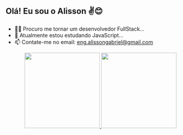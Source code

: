 ## Olá! Eu sou o Alisson ✌😊

- 🏃‍♂️ Procuro me tornar um desenvolvedor FullStack...
- 🌱 Atualmente estou estudando JavaScript...
- 📫 Contate-me no email: eng.alissongabriel@gmail.com

<div align="center">
  <a href="https://github.com/AlissonG04">
  <img height="200em" src="https://github-readme-stats.vercel.app/api?username=AlissonG04&show_icons=true&theme=dark&include_all_commits=true&count_private=true"/>
  <img height="200em" src="https://github-readme-stats.vercel.app/api/top-langs/?username=AlissonG04&layout=compact&langs_count=7&theme=dark"/>
</div>
